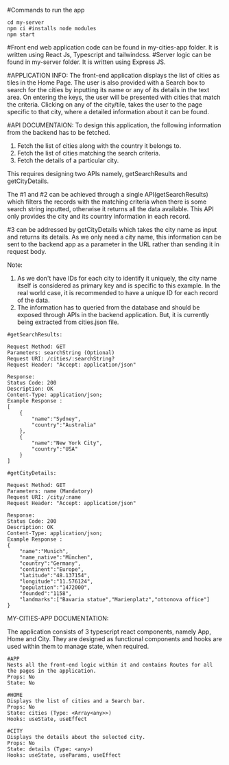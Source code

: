 #Commands to run the app
```
cd my-server
npm ci #installs node modules
npm start
```
#Front end web application code can be found in my-cities-app folder. It is written using React Js, Typescript and tailwindcss.
#Server logic can be found in my-server folder. It is written using Express JS.

#APPLICATION INFO:
The front-end application displays the list of cities as tiles in the Home Page. The user is also provided with a Search box to search for the cities by inputting its name or any of its details in the text area. On entering the keys, the user will be presented with cities that match the criteria.
Clicking on any of the city/tile, takes the user to the page specific to that city, where a detailed information about it can be found.

#API DOCUMENTAION:
To design this application, the following information from the backend has to be fetched.
1. Fetch the list of cities along with the country it belongs to.
2. Fetch the list of cities matching the search criteria.
3. Fetch the details of a particular city.

This requires designing two APIs namely, getSearchResults and getCityDetails.

The #1 and #2 can be achieved through a single API(getSearchResults) which filters the records with the matching criteria when there is some search string inputted, otherwise it returns all the data available. This API only provides the city and its country information in each record.

#3 can be addressed by getCityDetails which takes the city name as input and returns its details. As we only need a city name, this information can be sent to the backend app as a parameter in the URL rather than sending it in request body.

Note: 
1. As we don't have IDs for each city to identify it uniquely, the city name itself is considered as primary key and is specific to this example. In the real world case, it is recommended to have a unique ID for each record of the data.
2. The information has to queried from the database and should be exposed through APIs in the backend application. But, it is currently being extracted from cities.json file.

```
#getSearchResults:
 
Request Method: GET
Parameters: searchString (Optional)
Request URI: /cities/:searchString?
Request Header: "Accept: application/json"

Response: 
Status Code: 200
Description: OK
Content-Type: application/json;
Example Response : 
[
    {
        "name":"Sydney",
        "country":"Australia"
    },
    {
        "name":"New York City",
        "country":"USA"
    }
]

```

```
#getCityDetails:

Request Method: GET
Parameters: name (Mandatory)
Request URI: /city/:name
Request Header: "Accept: application/json"

Response: 
Status Code: 200
Description: OK
Content-Type: application/json;
Example Response :
{
    "name":"Munich",
    "name_native":"München",
    "country":"Germany",
    "continent":"Europe",
    "latitude":"48.137154",
    "longitude":"11.576124",
    "population":"1472000",
    "founded":"1158",
    "landmarks":["Bavaria statue","Marienplatz","ottonova office"]
}

```

MY-CITIES-APP DOCUMENTATION:

The application consists of 3 typescript react components, namely App, Home and City. They are designed as functional components and hooks are used within them to manage state, when required.
```
#APP
Nests all the front-end logic within it and contains Routes for all the pages in the application.
Props: No
State: No
```

```
#HOME
Displays the list of cities and a Search bar.
Props: No
State: cities (Type: <Array<any>>)
Hooks: useState, useEffect
```

```
#CITY
Displays the details about the selected city.
Props: No
State: details (Type: <any>)
Hooks: useState, useParams, useEffect
```